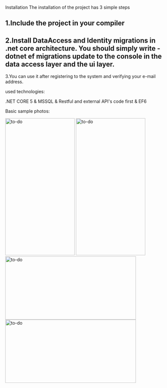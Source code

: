 
Installation
The installation of the project has 3 simple steps
 

1.Include the project in your compiler
---------------------------------------------
2.Install DataAccess and Identity migrations in .net core architecture. 
You should simply write -dotnet ef migrations update to the console in the data access layer and the ui layer.
---------------------------------------------

3.You can use it after registering to the system and verifying your e-mail address.


used technologies:

.NET CORE 5 & MSSQL & Restful and external API's
code first & EF6


Basic sample photos:

<img src="https://user-images.githubusercontent.com/67657112/129372689-8a11d8b0-d034-4e54-a49d-3c502527e32f.png" alt="to-do" width="220" height="433">
<img src="https://user-images.githubusercontent.com/67657112/129372699-df415d35-7097-470d-b4c3-11c83f88ab64.png" alt="to-do" width="220" height="433">
<img src="https://user-images.githubusercontent.com/67657112/129372693-de5ba115-271f-476e-be44-3abf8d8eeb7d.png" alt="to-do" width="414" height="200">
<img src="https://user-images.githubusercontent.com/67657112/129372701-b530fa56-8df5-4cdf-b760-8a622f194635.png" alt="to-do" width="414" height="200">
